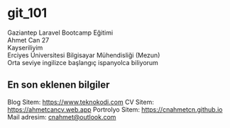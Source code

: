 # git_101
Gaziantep Laravel Bootcamp Eğitimi <br>
Ahmet Can 27 <br>
Kayseriliyim <br> 
Erciyes Üniversitesi Bilgisayar Mühendisliği (Mezun) <br>
Orta seviye ingilizce başlangıç ispanyolca biliyorum

## En son eklenen bilgiler

Blog Sitem: https://www.teknokodi.com
CV Sitem: https://ahmetcancv.web.app
Portrolyo Sitem: https://cnahmetcn.github.io
Mail adresim: cnahmet@outlook.com
